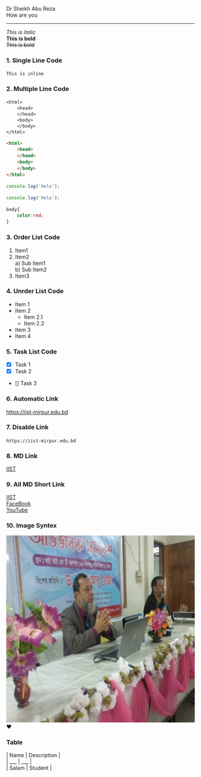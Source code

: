 <!-- readme file -->
Dr Sheikh Abu Reza  
How are you
___
_This is italic_  
__This is bold__  
~~This is bold~~  
### 1. Single Line Code
``This is inline``  
### 2. Multiple Line Code
```
<html>
    <head>
    </head>
    <body>
    </body>
</html>
```  
```html
<html>
    <head>
    </head>
    <body>
    </body>
</html>
```

```js
console.log('Helo');
```
```js
console.log('Helo');
```
```css
body{
    color:red;
}
```  
### 3. Order List Code
1. Item1
2. Item2  
        a) Sub Item1  
        b) Sub Item2
3. Item3  
### 4. Unrder List Code  
- Item 1  
- Item 2
    - Item 2.1
    - Item 2.2
- Item 3 
- Item 4 
 ### 5. Task List Code  
 - [x] Task 1
 - [x] Task 2
 - [] Task 3

### 6. Automatic Link  
https://iist-mirpur.edu.bd   

### 7. Disable Link  
`https://iist-mirpur.edu.bd`  

### 8. MD Link  
[IIST](https://iist-mirpur.edu.bd)  

### 9. All MD Short Link   
[IIST](web)  
[FaceBook](fcb)  
[YouTube](yt)  

### 10. Image Syntex  
<!-- ![alt text](image)     -->
<!-- ![Profile Image](./RezaMeet.jpg)   -->  
<img src="./RezaMeet.jpg" width="100%" height="500" title="Profile Image"/>
❤️  

### Table  

| Name | Description |  
| ___ | ___ |   
| Salam | Student | 


<!-- All Link Here -->  
[web]:(https://iist-mirpur.edu.bd)
[fcb]:(https://fb.com/iistofficial)
[yt]:(https://youtube.com/)
